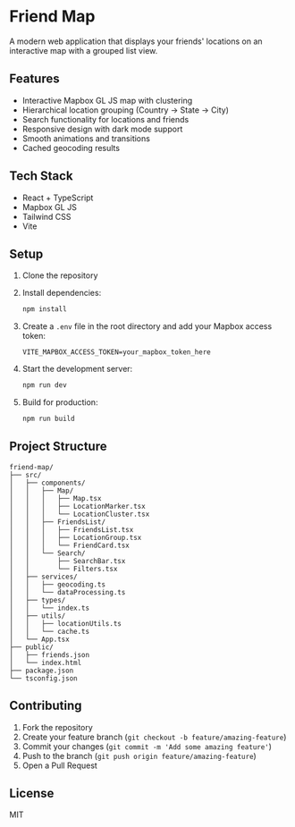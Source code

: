 # Friend Map

A modern web application that displays your friends' locations on an interactive map with a grouped list view.

## Features

- Interactive Mapbox GL JS map with clustering
- Hierarchical location grouping (Country -> State -> City)
- Search functionality for locations and friends
- Responsive design with dark mode support
- Smooth animations and transitions
- Cached geocoding results

## Tech Stack

- React + TypeScript
- Mapbox GL JS
- Tailwind CSS
- Vite

## Setup

1. Clone the repository
2. Install dependencies:
   ```bash
   npm install
   ```

3. Create a `.env` file in the root directory and add your Mapbox access token:
   ```
   VITE_MAPBOX_ACCESS_TOKEN=your_mapbox_token_here
   ```

4. Start the development server:
   ```bash
   npm run dev
   ```

5. Build for production:
   ```bash
   npm run build
   ```

## Project Structure

```
friend-map/
├── src/
│   ├── components/
│   │   ├── Map/
│   │   │   ├── Map.tsx
│   │   │   ├── LocationMarker.tsx
│   │   │   └── LocationCluster.tsx
│   │   ├── FriendsList/
│   │   │   ├── FriendsList.tsx
│   │   │   ├── LocationGroup.tsx
│   │   │   └── FriendCard.tsx
│   │   └── Search/
│   │       ├── SearchBar.tsx
│   │       └── Filters.tsx
│   ├── services/
│   │   ├── geocoding.ts
│   │   └── dataProcessing.ts
│   ├── types/
│   │   └── index.ts
│   ├── utils/
│   │   ├── locationUtils.ts
│   │   └── cache.ts
│   └── App.tsx
├── public/
│   ├── friends.json
│   └── index.html
├── package.json
└── tsconfig.json
```

## Contributing

1. Fork the repository
2. Create your feature branch (`git checkout -b feature/amazing-feature`)
3. Commit your changes (`git commit -m 'Add some amazing feature'`)
4. Push to the branch (`git push origin feature/amazing-feature`)
5. Open a Pull Request

## License

MIT 
